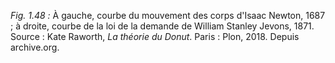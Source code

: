 *Fig. 1.48 :* À gauche, courbe du mouvement des corps d'Isaac Newton, 1687 ; à droite, courbe de la loi de la demande de William Stanley Jevons, 1871.   
Source : Kate Raworth, *La théorie du Donut*. Paris : Plon, 2018. Depuis archive.org.